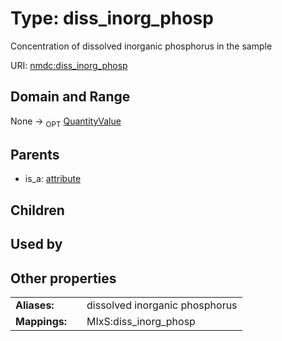
# Type: diss_inorg_phosp


Concentration of dissolved inorganic phosphorus in the sample

URI: [nmdc:diss_inorg_phosp](https://microbiomedata/meta/diss_inorg_phosp)


## Domain and Range

None ->  <sub>OPT</sub> [QuantityValue](QuantityValue.md)

## Parents

 *  is_a: [attribute](attribute.md)

## Children


## Used by


## Other properties

|  |  |  |
| --- | --- | --- |
| **Aliases:** | | dissolved inorganic phosphorus |
| **Mappings:** | | MIxS:diss_inorg_phosp |

